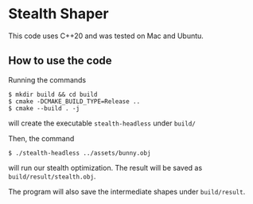 # Stealth Shaper

This code uses C++20 and was tested on Mac and Ubuntu.

## How to use the code
Running the commands
```
$ mkdir build && cd build
$ cmake -DCMAKE_BUILD_TYPE=Release ..
$ cmake --build . -j
```
will create the executable ```stealth-headless``` under ```build/```


Then, the command
```
$ ./stealth-headless ../assets/bunny.obj
```
will run our stealth optimization. The result will be saved as ```build/result/stealth.obj```.

The program will also save the intermediate shapes under ```build/result```.